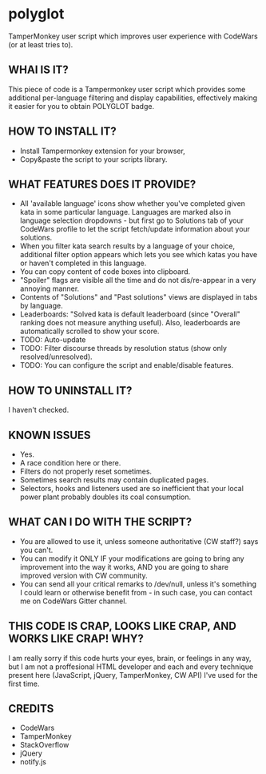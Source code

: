 # polyglot
TamperMonkey user script which improves user experience with CodeWars (or at least tries to).


WHAI IS IT?
-----------
 This piece of code is a Tampermonkey user script which provides some
 additional per-language filtering and display capabilities,
 effectively making it easier for you to obtain POLYGLOT badge.


HOW TO INSTALL IT?
------------------
 - Install Tampermonkey extension for your browser,
 - Copy&paste the script to your scripts library.


WHAT FEATURES DOES IT PROVIDE?
------------------------------
 - All 'available language' icons show whether you've completed
   given kata in some particular language. Languages are marked
   also in language selection dropdowns - but first go to Solutions
   tab of your CodeWars profile to let the script fetch/update information
   about your solutions.
 - When you filter kata search results by a language of your choice,
   additional filter option appears which lets you see which katas
   you have or haven't completed in this language.
 - You can copy content of code boxes into clipboard.
 - "Spoiler" flags are visible all the time and do not dis/re-appear
   in a very annoying manner.
 - Contents of "Solutions" and "Past solutions" views are displayed in
   tabs by language.
 - Leaderboards: "Solved kata is default leaderboard (since "Overall"
   ranking does not measure anything useful). Also, leaderboards are
   automatically scrolled to show your score.
 - TODO: Auto-update
 - TODO: Filter discourse threads by resolution status (show only
   resolved/unresolved).
 - TODO: You can configure the script and enable/disable features.

HOW TO UNINSTALL IT?
--------------------
 I haven't checked.


KNOWN ISSUES
------------
 - Yes.
 - A race condition here or there.
 - Filters do not properly reset sometimes.
 - Sometimes search results may contain duplicated pages.
 - Selectors, hooks and listeners used are so inefficient that your local power
   plant probably doubles its coal consumption.

WHAT CAN I DO WITH THE SCRIPT?
------------------------------
 - You are allowed to use it, unless someone authoritative (CW staff?) says you can't.
 - You can modify it ONLY IF your modifications are going to bring any improvement
   into the way it works, AND you are going to share improved version with CW community.
 - You can send all your critical remarks to /dev/null, unless it's something I could
   learn or otherwise benefit from - in such case, you can contact me on CodeWars
   Gitter channel.


THIS CODE IS CRAP, LOOKS LIKE CRAP, AND WORKS LIKE CRAP! WHY?
-------------------------------------------------------------
 I am really sorry if this code hurts your eyes, brain, or feelings
 in any way, but I am not a proffesional HTML developer and each and
 every technique present here (JavaScript, jQuery, TamperMonkey,
 CW API) I've used for the first time.


CREDITS
-------
 - CodeWars
 - TamperMonkey
 - StackOverflow
 - jQuery
 - notify.js